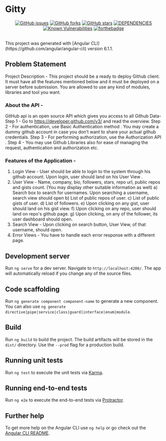 # Gitty
<p align="center">
  <a href="https://github.com/vivek1996/gity/issues"><img src="https://img.shields.io/github/issues/vivek1996/gity.svg?style=flat-square" alt="GitHub issues"></a>
  <a href="https://github.com/vivek1996/gity/network"><img src="https://img.shields.io/github/forks/vivek1996/gity.svg?style=flat-square" alt="GitHub forks"></a>
    <a href="https://github.com/vivek1996/gity/stargazers"><img src="https://img.shields.io/github/stars/vivek1996/gity.svg?style=flat-square" alt="GitHub stars"></a>
  <a href="https://david-dm.org/vivek1996/gity"><img src="https://david-dm.org/vivek1996/gity.svg" alt="DEPENDENCIES"></a>
  <a href="https://snyk.io/test/github/vivek1996/gity"><img src="https://snyk.io/test/github/vivek1996/gity/badge.svg?style=flat-square" alt="Known Vulnerabilities" data-canonical-src="https://snyk.io/test/github/vivek1996/gity" style="max-width:100%;"></a>
  <a href="https://github.com/vivek1996/gity"><img src="https://forthebadge.com/images/badges/built-with-love.svg" alt="forthebadge"></a>
</p>
<br>
This project was generated with [Angular CLI](https://github.com/angular/angular-cli) version 6.1.1.
<br>

## Problem Statement

Project Description -
This project should be a ready to deploy Github client. It must have all the
features mentioned below and it must be deployed on a server before
submission. You are allowed to use any kind of modules, libraries and tool you
want.
### About the API -
GitHub api is an open source API which gives you access to all Github Data-
Step 1 - Go to https://developer.github.com/v3/ and read the overview.
Step 2 - For authentication, use Basic Authentication method . You may create a dummy
github account in case you don’t want to share your actual github credentials.
Step 3 - For performing authorization, use the Authorization API .
Step 4 - You may use Github Libraries also for ease of managing the request,
authentication and authorization etc.
### Features of the Application -
1) Login View - User should be able to login to the system through his github
account. Upon login, user should land on his User View .
2) User View - Name, company, bio, followers, stars, repo url, public repos and
gists count. (You may display other suitable information as well)
a) Search box to search for usernames. Upon searching a username,
search view should open
b) List of public repos of user.
c) List of public gists of user.
d) List of followers.
e) Upon clicking on any gist, user should land on his gist view.
f) Upon clicking on any repo, user should land on repo's github page.
g) Upon clicking, on any of the follower, its user dashboard should open.
3) Search View - Upon clicking on search button, User View, of that username,
should open.
4) Error Views - You have to handle each error response with a different page.

## Development server

Run `ng serve` for a dev server. Navigate to `http://localhost:4200/`. The app will automatically reload if you change any of the source files.

## Code scaffolding

Run `ng generate component component-name` to generate a new component. You can also use `ng generate directive|pipe|service|class|guard|interface|enum|module`.

## Build

Run `ng build` to build the project. The build artifacts will be stored in the `dist/` directory. Use the `--prod` flag for a production build.

## Running unit tests

Run `ng test` to execute the unit tests via [Karma](https://karma-runner.github.io).

## Running end-to-end tests

Run `ng e2e` to execute the end-to-end tests via [Protractor](http://www.protractortest.org/).

## Further help

To get more help on the Angular CLI use `ng help` or go check out the [Angular CLI README](https://github.com/angular/angular-cli/blob/master/README.md).
